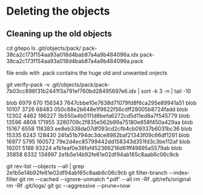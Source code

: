 Deleting the objects
====================


Cleaning up the old objects
---------------------------
cd gitepo
ls .git/objects/pack/ 
pack-38ca2c173f154aa93a018d4bab87a4a9b484096a.idx pack-38ca2c173f154aa93a018d4bab87a4a9b484096a.pack

file ends with .pack contains the huge old and unwanted onjects

git verify-pack -v .git/objects/pack/pack-7b03cc896f31b2441f3a791ef760bd28495697e6.idx | sort -k 3 -n | tail -10

blob 6979 670 156343 7647cbbe10e7638d71079fd8f6ca295e89941a51
blob 10107 3726 68483 050c88e2b648e1f9622f56cdff28005b8724fadd
blob 12302 4462 186227 3b550a4b0111d8befa6272cd5d11ed8a7f545779
blob 13596 4808 171955 3280709c2f835e562b99a75180e858f450a429aa
blob 15167 6558 118383 ee8eb338da07df093cd2cfb4cb09337b6031bc36
blob 15335 6243 128430 24fa51b794dc3dce8982baf21343f09c66df1261
blob 16977 5795 160572 79e2d4ec85799442dd158343d351fd3c3be112af
blob 19201 5188 93224 e1b1eaf0e38faf452366216d61ff49895a5579ab
blob 35858 6332 134997 2e1b5e14b92fe61e02df94ab165c8aab6c06c9cb 

git rev-list --objects --all | grep 2e1b5e14b92fe61e02df94ab165c8aab6c06c9cb
git filter-branch --index-filter 
git rm --cached --ignore-unmatch *.pdf' --all
rm -Rf .git/refs/original
rm -Rf .git/logs/
git gc --aggressive --prune=now


